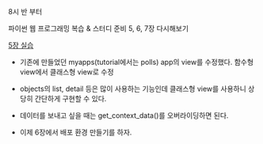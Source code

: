 8시 반 부터

파이썬 웹 프로그래밍 복습 & 스터디 준비 5, 6, 7장 다시해보기

[5장 실습](https://github.com/jangjichang/Today-I-Learn/blob/master/ch6_django.png)

- 기존에 만들었던 myapps(tutorial에서는 polls) app의 view를 수정했다. 함수형 view에서 클래스형 view로 수정


- objects의 list, detail 등은 많이 사용하는 기능인데 클래스형 view를 사용하니 상당히 간단하게 구현할 수 있다.

- 데이터를 보내고 싶을 때는 get_context_data()를 오버라이딩하면 된다.

- 이제 6장에서 배포 환경 만들기를 하자.
